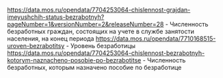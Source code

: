 https://data.mos.ru/opendata/7704253064-chislennost-grajdan-imeyushchih-status-bezrabotnyh?pageNumber=1&versionNumber=2&releaseNumber=28 - Численность безработных граждан, состоящих на учете в службе занятости населения, на конец периода 
https://data.mos.ru/opendata/7710168515-uroven-bezrabotitsy - Уровень безработицы 
https://data.mos.ru/opendata/7704253064-chislennost-bezrabotnyh-kotorym-naznacheno-posobie-po-bezrabotitse - Численность безработных, которым назначено пособие по безработице 
